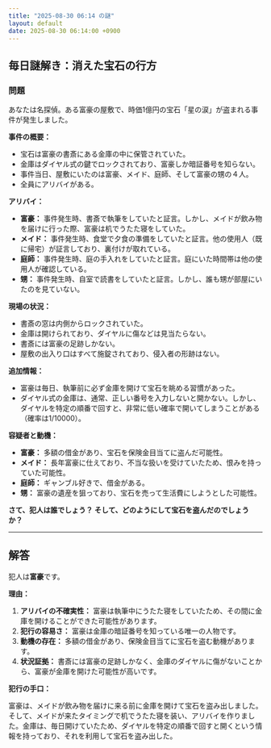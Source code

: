 ```yaml
---
title: "2025-08-30 06:14 の謎"
layout: default
date: 2025-08-30 06:14:00 +0900
---
```

## 毎日謎解き：消えた宝石の行方

### 問題

あなたは名探偵。ある富豪の屋敷で、時価1億円の宝石「星の涙」が盗まれる事件が発生しました。

**事件の概要：**

*   宝石は富豪の書斎にある金庫の中に保管されていた。
*   金庫はダイヤル式の鍵でロックされており、富豪しか暗証番号を知らない。
*   事件当日、屋敷にいたのは富豪、メイド、庭師、そして富豪の甥の４人。
*   全員にアリバイがある。

**アリバイ：**

*   **富豪：** 事件発生時、書斎で執筆をしていたと証言。しかし、メイドが飲み物を届けに行った際、富豪は机でうたた寝をしていた。
*   **メイド：** 事件発生時、食堂で夕食の準備をしていたと証言。他の使用人（既に帰宅）が証言しており、裏付けが取れている。
*   **庭師：** 事件発生時、庭の手入れをしていたと証言。庭にいた時間帯は他の使用人が確認している。
*   **甥：** 事件発生時、自室で読書をしていたと証言。しかし、誰も甥が部屋にいたのを見ていない。

**現場の状況：**

*   書斎の窓は内側からロックされていた。
*   金庫は開けられており、ダイヤルに傷などは見当たらない。
*   書斎には富豪の足跡しかない。
*   屋敷の出入り口はすべて施錠されており、侵入者の形跡はない。

**追加情報：**

*   富豪は毎日、執筆前に必ず金庫を開けて宝石を眺める習慣があった。
*   ダイヤル式の金庫は、通常、正しい番号を入力しないと開かない。しかし、ダイヤルを特定の順番で回すと、非常に低い確率で開いてしまうことがある（確率は1/10000）。

**容疑者と動機：**

*   **富豪：** 多額の借金があり、宝石を保険金目当てに盗んだ可能性。
*   **メイド：** 長年富豪に仕えており、不当な扱いを受けていたため、恨みを持っていた可能性。
*   **庭師：** ギャンブル好きで、借金がある。
*   **甥：** 富豪の遺産を狙っており、宝石を売って生活費にしようとした可能性。

**さて、犯人は誰でしょう？ そして、どのようにして宝石を盗んだのでしょうか？**

---

## 解答

犯人は**富豪**です。

**理由：**

1.  **アリバイの不確実性：** 富豪は執筆中にうたた寝をしていたため、その間に金庫を開けることができた可能性があります。
2.  **犯行の容易さ：** 富豪は金庫の暗証番号を知っている唯一の人物です。
3.  **動機の存在：** 多額の借金があり、保険金目当てに宝石を盗む動機があります。
4.  **状況証拠：** 書斎には富豪の足跡しかなく、金庫のダイヤルに傷がないことから、富豪が金庫を開けた可能性が高いです。

**犯行の手口：**

富豪は、メイドが飲み物を届けに来る前に金庫を開けて宝石を盗み出しました。そして、メイドが来たタイミングで机でうたた寝を装い、アリバイを作りました。金庫は、毎日開けていたため、ダイヤルを特定の順番で回すと開くという情報を持っており、それを利用して宝石を盗み出した。
